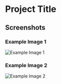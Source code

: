 # Project Title

## Screenshots

### Example Image 1
![Example Image 1](https://github.com/Siddharth-2954/Secure-User-Authentication/master/assets/login.jpg)

### Example Image 2
![Example Image 2](https://raw.githubusercontent.com/yourusername/your-repository/main/assets/example-image2.png)
